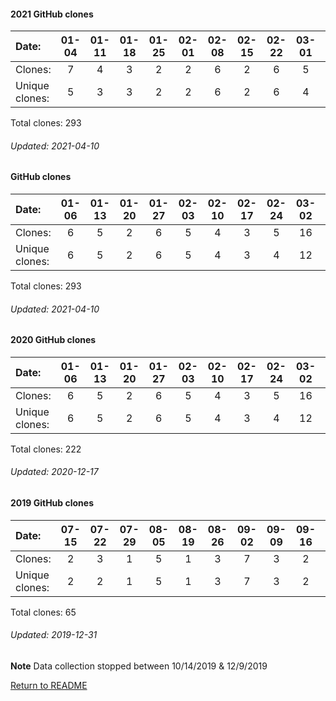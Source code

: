 #### 2021 GitHub clones
Date:           |  01-04  |  01-11  |  01-18  |  01-25  |  02-01  |  02-08  |  02-15  |  02-22  |  03-01  |  03-08  |  03-15  |  03-22  |  03-29
|:---           |:---:  |:---:  |:---:  |:---:  |:---:  |:---:  |:---:  |:---:  |:---:  |:---:  |:---:  |:---:  |:---: 
Clones:         |  7      |  4      |  3      |  2      |  2      |  6      |  2      |  6      |  5      |  5      |  7      |  2      |  6
Unique clones:  |      5  |      3  |      3  |      2  |      2  |      6  |      2  |      6  |      4  |      5  |      7  |      2  |      6

Total clones: 293
###### Updated: 2021-04-10

#### GitHub clones
Date:             |       01-06   |       01-13   |       01-20   |       01-27   |       02-03   |       02-10   |       02-17   |       02-24   |       03-02   |       03-09   |       03-16   |       03-23   |       03-30   |       04-06   |       04-13   |       04-20   |       04-27   |       05-04   |       05-11   |       05-18   |       05-25   |       06-01   |       06-08   |       06-15   |       06-22   |       06-29   |       07-06   |       07-13   |       07-20   |       07-27   |       08-03  |  08-10  |  08-17  |  08-24  |  08-31  |  09-07  |   09-14  |  09-21  |  09-28  |  10-05  |  10-12  |   10-19  |  10-26  |  11-02  |  11-09  |  11-23  |  11-30  |  12-14  |  12-21  |  12-28  |  01-04  |  01-11  |  01-18  |  01-25  |  02-01  |  02-08  |  02-15  |  02-22  |  03-01  |  03-08  |  03-15  |  03-22  |  03-29
|:---   |:---:  |:---:  |:---:  |:---:  |:---:  |:---:  |:---:  |:---:  |:---:  |:---:  |:---:  |:---:  |:---:  |:---:  |:---:  |:---:  |:---:  |:---:  |:---:  |:---:  |:---:  |:---:  |:---:  |:---:  |:---:  |:---:  |:---:  |:---:  |:---:  |:---:  |:---:  |:---:  |:---:  |:---:  |:---:  |:---:  |:---:  |:---:  |:---:  |:---:  |:---:  |:---:  |:---:  |:---:  |:---:  |:---:  |:---:  |:---:  |:---:  |:---:  |:---:  |:---:  |:---:  |:---:  |:---:  |:---:  |:---:  |:---:  |:---:  |:---:  |:---:  |:---:  |:---:
Clones:          |       6       |       5       |       2       |       6       |       5       |       4       |       3       |       5       |       16      |       1       |       5       |       1       |       3       |       3       |       10      |       4       |       1       |       11      |       2       |       3       |       5       |       3       |       4       |       1       |       3       |       2       |       2       |       5       |       4       |       7       |       7      |  5      |  1      |  1      |  1      |  19     |   4      |  1      |  5      |  3      |  14     |   1      |  8      |  10     |  3      |  2      |  4      |  7      |  5      |  3      |  7      |  4      |  3      |  2      |  2      |  6      |  2      |  6      |  5      |  5      |  7      |  2      |  6
Unique            clones:  |       6       |       5       |       2       |       6       |       5       |       4       |       3       |       4       |       12      |       1       |       4       |       1       |       3       |       3       |       8       |       4       |       1       |       8       |       2       |       2       |       5       |       3       |       4       |       1       |       3       |       2       |       2       |       5       |       4       |       5       |      6  |      5  |      1  |      1  |      1  |      14  |      3  |      1  |      5  |      3  |      11  |      1  |      7  |      9  |      3  |      2  |      4  |      7  |      4  |      3  |      5  |      3  |      3  |      2  |      2  |      6  |      2  |      6  |      4  |      5  |      7  |      2  |      6

Total clones: 293
###### Updated: 2021-04-10

#### 2020 GitHub clones
Date:		  |  01-06   |       01-13   |       01-20   |       01-27   |       02-03   |       02-10   |       02-17   |       02-24   |       03-02   |       03-09   |       03-16   |       03-23   |       03-30   |       04-06   |       04-13   |       04-20   |       04-27   |       05-04   |       05-11   |       05-18   |       05-25   |       06-01   |       06-08   |  06-15  |  06-22  |  06-29  |  07-06  |  07-13  |  07-20  |  07-27  |  08-03  |  08-10  |  08-17  |  08-24  |  08-31  |  09-07  |   09-14  |  09-21  |  09-28  |  10-05  |  10-12  |   10-19  |  10-26  |  11-02  |  11-09  |  11-23  |  11-30  |  12-14
|:---    |:---:  |:---:  |:---:  |:---:  |:---:  |:---:  |:---:  |:---:  |:---:  |:---:  |:---:  |:---:  |:---:  |:---:  |:---:  |:---:  |:---:  |:---:  |:---:  |:---:  |:---:  |:---:  |:---:  |:---:  |:---:  |:---:  |:---:  |:---:  |:---:  |:---:  |:---:  |:---:  |:---:  |:---:  |:---:  |:---:  |:---:  |:---:  |:---:  |:---:  |:---:  |:---:  |:---:  |:---:  |:---:  |:---:  |:---:  |:---:
Clones:		  |  6       |       5       |       2       |       6       |       5       |       4       |       3       |       5       |       16      |       1       |       5       |       1       |       3       |       3       |       10      |       4       |       1       |       11      |       2       |       3       |       5       |       3       |       4       |  1      |  3      |  2      |  2      |  5      |  4      |  7      |  7      |  5      |  1      |  1      |  1      |  19     |   4      |  1      |  5      |  3      |  14     |   1      |  8      |  10     |  3      |  2      |  4      |  1
Unique            clones:  | 6       |       5       |       2       |       6       |       5       |       4       |       3       |       4       |       12      |       1       |       4       |       1       |       3       |       3       |       8       |       4       |       1       |       8       |       2       |       2       |       5       |       3       |       4  |      1  |      3  |      2  |      2  |      5  |      4  |      5  |      6  |      5  |      1  |      1  |      1  |      14  |      3  |      1  |      5  |      3  |      11  |      1  |      7  |      9  |      3  |      2  |      4  |      1

Total clones: 222
###### Updated: 2020-12-17

#### 2019 GitHub clones
Date:    |        07-15   |       07-22   |       07-29   |       08-05   |       08-19   |       08-26   |       09-02   |       09-09  |  09-16  |  09-23  |  10-07  |  10-14  |  12-09  |  12-16  |  12-23  |  12-30
|:---    |:---:   |:---:  |:---:  |:---:  |:---:  |:---:  |:---:  |:---:  |:---:  |:---:  |:---:  |:---:  |:---:  |:---:  |:---: |:---:
Clones:  |        2       |       3       |       1       |       5       |       1       |       3       |       7       |       3      |  2      |  3      |  4      |  3      |  6      |  5      |  8  | 9
Unique   clones:  |       2       |       2       |       1       |       5       |       1       |       3       |       7       |      3  |      2  |      3  |      4  |      3  |      6  |      5  |      8  | 9

Total clones: 65
###### Updated: 2019-12-31
**Note**  Data collection stopped between 10/14/2019 & 12/9/2019

[Return to README](https://github.com/BradleyA/Search-docker-registry-v2-script.1.0/blob/master/README.md)
